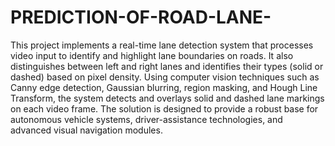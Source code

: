 # PREDICTION-OF-ROAD-LANE-
This project implements a real-time lane detection system that processes video input to identify and highlight lane boundaries on roads.  It also distinguishes between left and right lanes and identifies their types (solid or dashed) based on pixel density.
Using computer vision techniques such as Canny edge detection, Gaussian blurring, region masking, and Hough Line Transform, the system detects and overlays solid and dashed lane markings on each video frame.
The solution is designed to provide a robust base for autonomous vehicle systems, driver-assistance technologies, and advanced visual navigation modules.



